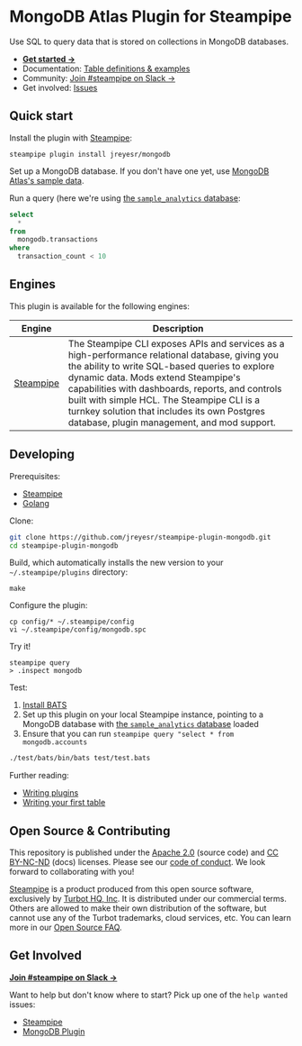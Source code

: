 # MongoDB Atlas Plugin for Steampipe

Use SQL to query data that is stored on collections in MongoDB databases.

- **[Get started →](https://hub.steampipe.io/plugins/jreyesr/mongodb)**
- Documentation: [Table definitions & examples](https://hub.steampipe.io/plugins/jreyesr/mongodb/tables)
- Community: [Join #steampipe on Slack →](https://turbot.com/community/join)
- Get involved: [Issues](https://github.com/jreyesr/steampipe-plugin-mongodb/issues)

## Quick start

Install the plugin with [Steampipe](https://steampipe.io):

```shell
steampipe plugin install jreyesr/mongodb
```

Set up a MongoDB database. If you don't have one yet, use [MongoDB Atlas's sample data](https://www.mongodb.com/docs/atlas/sample-data/#std-label-load-sample-data).

Run a query (here we're using [the `sample_analytics` database](https://www.mongodb.com/docs/atlas/sample-data/sample-analytics/#std-label-sample-analytics):

```sql
select
  *
from
  mongodb.transactions
where
  transaction_count < 10 
```

## Engines

This plugin is available for the following engines:

| Engine        | Description
|---------------|------------------------------------------
| [Steampipe](https://steampipe.io/docs) | The Steampipe CLI exposes APIs and services as a high-performance relational database, giving you the ability to write SQL-based queries to explore dynamic data. Mods extend Steampipe's capabilities with dashboards, reports, and controls built with simple HCL. The Steampipe CLI is a turnkey solution that includes its own Postgres database, plugin management, and mod support.

## Developing

Prerequisites:

- [Steampipe](https://steampipe.io/downloads)
- [Golang](https://golang.org/doc/install)

Clone:

```sh
git clone https://github.com/jreyesr/steampipe-plugin-mongodb.git
cd steampipe-plugin-mongodb
```

Build, which automatically installs the new version to your `~/.steampipe/plugins` directory:

```
make
```

Configure the plugin:

```
cp config/* ~/.steampipe/config
vi ~/.steampipe/config/mongodb.spc
```

Try it!

```
steampipe query
> .inspect mongodb
```

Test:

1. [Install BATS](https://bats-core.readthedocs.io/en/stable/tutorial.html#quick-installation)
2. Set up this plugin on your local Steampipe instance, pointing to a MongoDB database with [the `sample_analytics` database](https://www.mongodb.com/docs/atlas/sample-data/sample-analytics/#std-label-sample-analytics) loaded
3. Ensure that you can run `steampipe query "select * from mongodb.accounts`

```bash
./test/bats/bin/bats test/test.bats
```

Further reading:

- [Writing plugins](https://steampipe.io/docs/develop/writing-plugins)
- [Writing your first table](https://steampipe.io/docs/develop/writing-your-first-table)

## Open Source & Contributing

This repository is published under the [Apache 2.0](https://www.apache.org/licenses/LICENSE-2.0) (source code) and [CC BY-NC-ND](https://creativecommons.org/licenses/by-nc-nd/2.0/) (docs) licenses. Please see our [code of conduct](https://github.com/turbot/.github/blob/main/CODE_OF_CONDUCT.md). We look forward to collaborating with you!

[Steampipe](https://steampipe.io) is a product produced from this open source software, exclusively by [Turbot HQ, Inc](https://turbot.com). It is distributed under our commercial terms. Others are allowed to make their own distribution of the software, but cannot use any of the Turbot trademarks, cloud services, etc. You can learn more in our [Open Source FAQ](https://turbot.com/open-source).

## Get Involved

**[Join #steampipe on Slack →](https://turbot.com/community/join)**

Want to help but don't know where to start? Pick up one of the `help wanted` issues:

- [Steampipe](https://github.com/turbot/steampipe/labels/help%20wanted)
- [MongoDB Plugin](https://github.com/jreyesr/steampipe-plugin-mongodb/labels/help%20wanted)